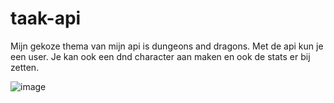 # taak-api

Mijn gekoze thema van mijn api is dungeons and dragons.
Met de api kun je een user.
Je kan ook een dnd character aan maken en ook de stats er bij zetten.

![image](https://github.com/Bas5ket/taak-api/assets/75303668/94eee2c5-0aff-4789-ad37-2f6fde02c58c)
